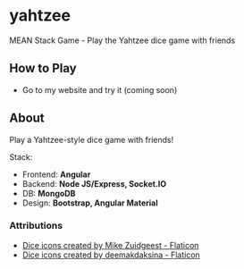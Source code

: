 # yahtzee

MEAN Stack Game - Play the Yahtzee dice game with friends

## How to Play

* Go to my website and try it (coming soon)

## About

Play a Yahtzee-style dice game with friends!

Stack:
* Frontend: **Angular**
* Backend: **Node JS/Express, Socket.IO**
* DB: **MongoDB**
* Design: **Bootstrap, Angular Material**

### Attributions

- [Dice icons created by Mike Zuidgeest - Flaticon](https://www.flaticon.com/free-icons/dice)
- [Dice icons created by deemakdaksina - Flaticon](https://www.flaticon.com/free-icons/dice)
